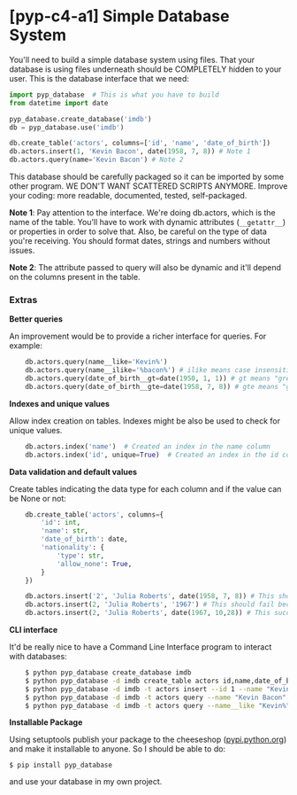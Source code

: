# [pyp-c4-a1] Simple Database System

You'll need to build a simple database system using files. That your database is using files underneath should be COMPLETELY hidden to your user. This is the database interface that we need:

```python
import pyp_database  # This is what you have to build
from datetime import date

pyp_database.create_database('imdb')
db = pyp_database.use('imdb')

db.create_table('actors', columns=['id', 'name', 'date_of_birth'])
db.actors.insert(1, 'Kevin Bacon', date(1958, 7, 8)) # Note 1
db.actors.query(name='Kevin Bacon') # Note 2
```

This database should be carefully packaged so it can be imported by some other program. WE DON'T WANT SCATTERED SCRIPTS ANYMORE. Improve your coding: more readable, documented, tested, self-packaged.

**Note 1**: Pay attention to the interface. We're doing db.actors, which is the name of the table. You'll have to work with dynamic attributes (`__getattr__`) or properties in order to solve that. Also, be careful on the type of data you're receiving. You should format dates, strings and numbers without issues.

**Note 2**: The attribute passed to query will also be dynamic and it'll depend on the columns present in the table.

### Extras


**Better queries**

An improvement would be to provide a richer interface for queries. For example:

```python
    db.actors.query(name__like='Kevin%')
    db.actors.query(name__ilike='%bacon%') # ilike means case insensitive
    db.actors.query(date_of_birth__gt=date(1950, 1, 1)) # gt means "greater than"
    db.actors.query(date_of_birth__gte=date(1958, 7, 8)) # gte means "greater than or or equals to"
```

**Indexes and unique values**

Allow index creation on tables. Indexes might be also be used to check for unique values.

```python
    db.actors.index('name')  # Created an index in the name column
    db.actors.index('id', unique=True)  # Created an index in the id column and it MUST be a unique value across the whole table.
```

**Data validation and default values**

Create tables indicating the data type for each column and if the value can be None or not:

```python
    db.create_table('actors', columns={
        'id': int,
        'name': str,
        'date_of_birth': date,
        'nationality': {
            'type': str,
            'allow_none': True,
        }
    })

    db.actors.insert('2', 'Julia Roberts', date(1958, 7, 8)) # This should fail because id is not an int
    db.actors.insert(2, 'Julia Roberts', '1967') # This should fail because date is invalid
    db.actors.insert(2, 'Julia Roberts', date(1967, 10,28)) # This succeeds and sets nationality to None
```

**CLI interface**

It'd be really nice to have a Command Line Interface program to interact with databases:

```bash
    $ python pyp_database create_database imdb
    $ python pyp_database -d imdb create_table actors id,name,date_of_birth
    $ python pyp_database -d imdb -t actors insert --id 1 --name "Kevin Bacon" --date_of_birth "1958-07-08"
    $ python pyp_database -d imdb -t actors query --name "Kevin Bacon"
    $ python pyp_database -d imdb -t actors query --name__like "Kevin%"
```

**Installable Package**

Using setuptools publish your package to the cheeseshop ([pypi.python.org](https://pypi.python.org/pypi)) and make it installable to anyone. So I should be able to do:

    $ pip install pyp_database

and use your database in my own project.
